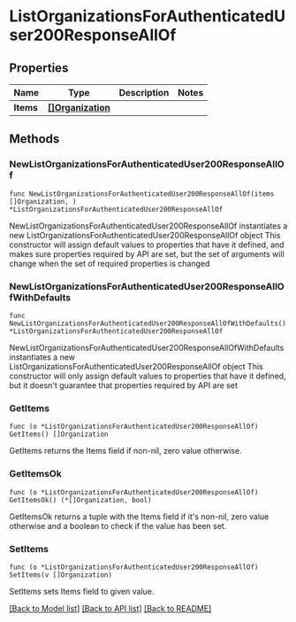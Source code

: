 # ListOrganizationsForAuthenticatedUser200ResponseAllOf

## Properties

Name | Type | Description | Notes
------------ | ------------- | ------------- | -------------
**Items** | [**[]Organization**](Organization.md) |  | 

## Methods

### NewListOrganizationsForAuthenticatedUser200ResponseAllOf

`func NewListOrganizationsForAuthenticatedUser200ResponseAllOf(items []Organization, ) *ListOrganizationsForAuthenticatedUser200ResponseAllOf`

NewListOrganizationsForAuthenticatedUser200ResponseAllOf instantiates a new ListOrganizationsForAuthenticatedUser200ResponseAllOf object
This constructor will assign default values to properties that have it defined,
and makes sure properties required by API are set, but the set of arguments
will change when the set of required properties is changed

### NewListOrganizationsForAuthenticatedUser200ResponseAllOfWithDefaults

`func NewListOrganizationsForAuthenticatedUser200ResponseAllOfWithDefaults() *ListOrganizationsForAuthenticatedUser200ResponseAllOf`

NewListOrganizationsForAuthenticatedUser200ResponseAllOfWithDefaults instantiates a new ListOrganizationsForAuthenticatedUser200ResponseAllOf object
This constructor will only assign default values to properties that have it defined,
but it doesn't guarantee that properties required by API are set

### GetItems

`func (o *ListOrganizationsForAuthenticatedUser200ResponseAllOf) GetItems() []Organization`

GetItems returns the Items field if non-nil, zero value otherwise.

### GetItemsOk

`func (o *ListOrganizationsForAuthenticatedUser200ResponseAllOf) GetItemsOk() (*[]Organization, bool)`

GetItemsOk returns a tuple with the Items field if it's non-nil, zero value otherwise
and a boolean to check if the value has been set.

### SetItems

`func (o *ListOrganizationsForAuthenticatedUser200ResponseAllOf) SetItems(v []Organization)`

SetItems sets Items field to given value.



[[Back to Model list]](../README.md#documentation-for-models) [[Back to API list]](../README.md#documentation-for-api-endpoints) [[Back to README]](../README.md)


